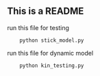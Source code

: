 ## This is a README

run this file for testing
```
	python stick_model.py
```

run this file for dynamic model
```
	python kin_testing.py
```